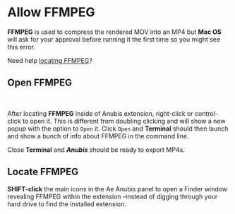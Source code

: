# Allow FFMPEG

<Screenshot 
    url="/timelord/ffmpeg-trash.jpg" 
    alt="move ffmpeg to trash" 
    right
    width="400px"
 />

**FFMPEG** is used to compress the rendered MOV into an MP4 but **Mac OS** will ask for your approval before running it the first time so you might see this error.

Need help <a href="#locate-ffmpeg">locating FFMPEG</a>? 
<br />



## Open FFMPEG

<Screenshot 
    url="/timelord/ffmpeg-path.jpg" 
    alt="ffmpeg-path" 
 />
 <br />

<Screenshot 
    url="/timelord/ffmpeg-open.jpg" 
    alt="open ffmpeg" 
    width="400px"
    right
 />

After locating **FFMPEG** inside of Anubis extension, right-click or control-click to open it. This is different from doubling clicking and will show a new popup with the option to `Open` it. Click `Open` and **Terminal** should then launch and show a bunch of info about FFMPEG in the command line. 

Close **Terminal** and ***Anubis*** should be ready to export MP4s.

<Screenshot 
    url="/timelord/ffmpeg-terminal.jpg" 
    alt="ffmpeg in terminal"
    width="500px" 
 />


## Locate FFMPEG
<Screenshot 
    url="/anubis/ffmpeg-shift.jpg" 
    alt="shift click to reveal" 
    width="320px"
    right
 />

**SHIFT-click** the main icons in the Ae Anubis panel to open a Finder window revealing FFMPEG within the extension –instead of digging through your hard drive to find the installed extension.